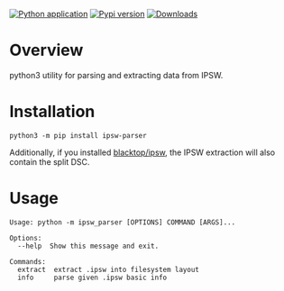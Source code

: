 [![Python application](https://github.com/doronz88/ipsw_parser/workflows/Python%20application/badge.svg)](https://github.com/doronz88/ipsw_parser/actions/workflows/python-app.yml "Python application action")
[![Pypi version](https://img.shields.io/pypi/v/ipsw_parser.svg)](https://pypi.org/project/ipsw_parser/ "PyPi package")
[![Downloads](https://static.pepy.tech/personalized-badge/ipsw_parser?period=total&units=none&left_color=grey&right_color=blue&left_text=Downloads)](https://pepy.tech/project/ipsw_parser)

# Overview

python3 utility for parsing and extracting data from IPSW.

# Installation

```shell
python3 -m pip install ipsw-parser
```

Additionally, if you installed [blacktop/ipsw](https://github.com/blacktop/ipsw), the IPSW extraction will also contain
the split DSC.

# Usage

```
Usage: python -m ipsw_parser [OPTIONS] COMMAND [ARGS]...

Options:
  --help  Show this message and exit.

Commands:
  extract  extract .ipsw into filesystem layout
  info     parse given .ipsw basic info
```
